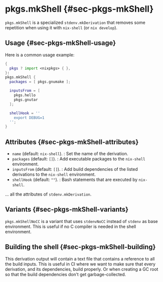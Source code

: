 # pkgs.mkShell {#sec-pkgs-mkShell}

`pkgs.mkShell` is a specialized `stdenv.mkDerivation` that removes some
repetition when using it with `nix-shell` (or `nix develop`).

## Usage {#sec-pkgs-mkShell-usage}

Here is a common usage example:

```nix
{
  pkgs ? import <nixpkgs> { },
}:
pkgs.mkShell {
  packages = [ pkgs.gnumake ];

  inputsFrom = [
    pkgs.hello
    pkgs.gnutar
  ];

  shellHook = ''
    export DEBUG=1
  '';
}
```

## Attributes {#sec-pkgs-mkShell-attributes}

* `name` (default: `nix-shell`).
  : Set the name of the derivation.
* `packages` (default: `[]`).
  : Add executable packages to the `nix-shell` environment.
* `inputsFrom` (default: `[]`).
  : Add build dependencies of the listed derivations to the `nix-shell` environment.
* `shellHook` (default: `""`).
  : Bash statements that are executed by `nix-shell`.

... all the attributes of `stdenv.mkDerivation`.

## Variants {#sec-pkgs-mkShell-variants}

`pkgs.mkShellNoCC` is a variant that uses `stdenvNoCC` instead of `stdenv` as base environment. This is useful if no C compiler is needed in the shell environment.

## Building the shell {#sec-pkgs-mkShell-building}

This derivation output will contain a text file that contains a reference to
all the build inputs. This is useful in CI where we want to make sure that
every derivation, and its dependencies, build properly. Or when creating a GC
root so that the build dependencies don't get garbage-collected.
